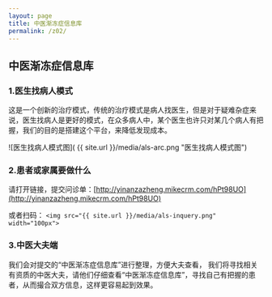 ```yaml
---
layout: page
title: 中医渐冻症信息库
permalink: /z02/
---
```


## 中医渐冻症信息库

### 1.医生找病人模式

这是一个创新的治疗模式，传统的治疗模式是病人找医生，但是对于疑难杂症来说，医生找病人是更好的模式，在众多病人中，某个医生也许只对某几个病人有把握，我们的目的是搭建这个平台，来降低发现成本。

![医生找病人模式图]( {{ site.url }}/media/als-arc.png "医生找病人模式图")

### 2.患者或家属要做什么

请打开链接，提交问诊单：[http://yinanzazheng.mikecrm.com/hPt98UO](http://yinanzazheng.mikecrm.com/hPt98UO)

或者扫码：
`<img src="{{ site.url }}/media/als-inquery.png" width="100px">`

### 3.中医大夫端

我们会对提交的“中医渐冻症信息库”进行整理，方便大夫查看，
我们将寻找相关有资质的中医大夫，请他们仔细查看“中医渐冻症信息库”，寻找自己有把握的患者，从而撮合双方信息，这样更容易起到效果。

<br/>



